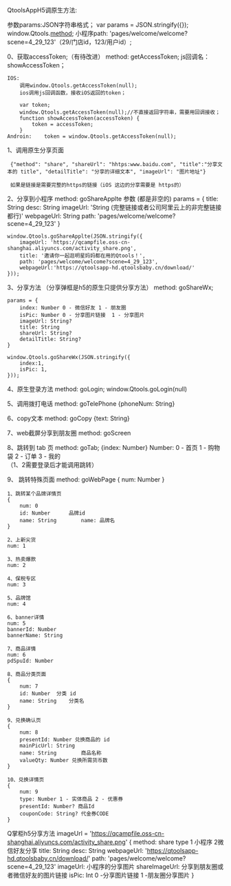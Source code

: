 QtoolsAppH5调原生方法:

参数params:JSON字符串格式；
	var params = JSON.stringify({});
window.Qtools.[method](params/null);
小程序path: 'pages/welcome/welcome?scene=4_29_123'（29/门店id，123/用户id）;


0、获取accessToken;（有待改进）
	method: getAccessToken;
	js回调名：showAccessToken；

	IOS:
		调用window.Qtools.getAccessToken(null);
		ios调用js回调函数，接收iOS返回的token；

		var token;
		window.Qtools.getAccessToken(null);//不直接返回字符串，需要用回调接收；
		function showAccessToken(accessToken) {
			token = accessToken;
		}
	Androin:	token = window.Qtools.getAccessToken(null);

1、调用原生分享页面

	 {"method": "share", "shareUrl": "hhtps:www.baidu.com", "title":"分享文本的 title", "detailTitle": "分享的详细文本", "imageUrl": "图片地址"}

	 如果是链接是需要完整的https的链接（iOS 这边的分享需要是 https的）

2、分享到小程序
	method: goShareApplte
	参数 (都是非空的)
	params = {
		title: String
		desc: String
		imageUrl: 'String	(完整链接或者公司阿里云上的非完整链接都行)'
		webpageUrl: String
		path: 'pages/welcome/welcome?scene=4_29_123'
	}

	window.Qtools.goShareApplte(JSON.stringify({
		imageUrl: 'https://qcampfile.oss-cn-shanghai.aliyuncs.com/activity_share.png',
		title: '邀请你一起逛明星妈妈都在用的Qtools！',
		path: 'pages/welcome/welcome?scene=4_29_123',
		webpageUrl:'https://qtoolsapp-hd.qtoolsbaby.cn/download/'
	}));

3、分享方法 （分享弹框是h5的原生只提供分享方法）
	method: goShareWx;

	params = {
		index: Number 0 - 微信好友 1 - 朋友圈
		isPic: Number 0 - 分享图片链接  1 - 分享图片
		imageUrl: String?
		title: String
		shareUrl: String?
		detailTitle: String?
	}

	window.Qtools.goShareWx(JSON.stringify({
		index:1,
		isPic: 1,
	}));

4、原生登录方法
	method: goLogin;
	window.Qtools.goLogin(null)

5、调用拨打电话
	method: goTelePhone
	{phoneNum: String}

6、copy文本
	method: goCopy
	{text: String}

7、web截屏分享到朋友圈
	method: goScreen

8、跳转到 tab 页
	method: goTab;
	{index: Number}
	Number:
	 0 - 首页
	 1 - 购物袋
	 2 - 订单
	 3 - 我的  
	 （1、2需要登录后才能调用跳转）

9、 跳转特殊页面
	method: goWebPage
	{ num: Number }

	1、跳转某个品牌详情页
	{
		num: 0
		id: Number		品牌id
		name: String		name: 品牌名
	}

	2、上新尖货
	num: 1

	3、热卖爆款
	num: 2

	4、保税专区
	num: 3

	5、品牌馆
	num: 4

	6、banner详情
	num: 5
	bannerId: Number
	bannerName: String

	7、商品详情
	num: 6
	pdSpuId: Number

	8、商品分类页面
	{
		num: 7
		id: Number	分类 id
		name: String	分类名
	}

	9、兑换确认页
	{
		num: 8
		presentId: Number 兑换商品的 id
		mainPicUrl: String
		name: String		商品名称
		valueQty: Number 兑换所需货币数
	}

	10、兑换详情页
	{
		num: 9
		type: Number 1 - 实体商品 2 - 优惠券
		presentId: Number? 商品Id
		couponCode: String?	代金券CODE
	}

Q掌柜h5分享方法
	imageUrl = 'https://qcampfile.oss-cn-shanghai.aliyuncs.com/activity_share.png'
	{
	 method: share
	 type 1 小程序 2微信好友分享
	 title: String
	 desc: String
	 webpageUrl: 'https://qtoolsapp-hd.qtoolsbaby.cn/download/'
	 path: 'pages/welcome/welcome?scene=4_29_123'
	 imageUrl: 小程序的分享图片
	 shareImageUrl: 分享到朋友圈或者微信好友的图片链接
	 isPic: Int  0 -分享图片链接 1 -朋友圈分享图片
	}
